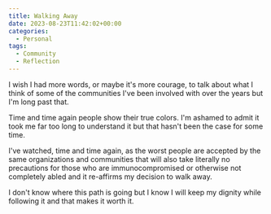 ```yaml
---
title: Walking Away
date: 2023-08-23T11:42:02+00:00
categories:
  - Personal
tags:
  - Community
  - Reflection
---
```


I wish I had more words, or maybe it's more courage, to talk about what I think of some of the communities I've been involved with over the years but I'm long past that.

Time and time again people show their true colors. I'm ashamed to admit it took me far too long to understand it but that hasn't been the case for some time.

I've watched, time and time again, as the worst people are accepted by the same organizations and communities that will also take literally no precautions for those who are immunocompromised or otherwise not completely abled and it re-affirms my decision to walk away.

I don't know where this path is going but I know I will keep my dignity while following it and that makes it worth it.